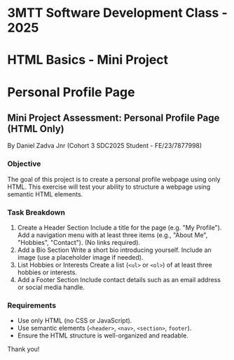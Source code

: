 # 3MTT Software Development Class - 2025

# HTML Basics - Mini Project

# Personal Profile Page

## Mini Project Assessment: Personal Profile Page (HTML Only)
By Daniel Zadva Jnr (Cohort 3 SDC2025 Student - FE/23/7877998)

### Objective

The goal of this project is to create a personal profile webpage using only HTML. This exercise will test your ability to structure a webpage using semantic HTML elements.

### Task Breakdown

1. Create a Header Section Include a title for the page (e.g. "My Profile"). Add a navigation menu with at least three items (e.g., "About Me", "Hobbies", "Contact"). (No links required).
2. Add a Bio Section Write a short bio introducing yourself. Include an image (use a placeholder image if needed).
3. List Hobbies or Interests Create a list (`<ul>` or `<ol>`) of at least three hobbies or interests.
4. Add a Footer Section Include contact details such as an email address or social media handle.

### Requirements

- Use only HTML (no CSS or JavaScript).
- Use semantic elements (`<header>`, `<nav>`, `<section>`, `footer`).
- Ensure the HTML structure is well-organized and readable.

Thank you!
